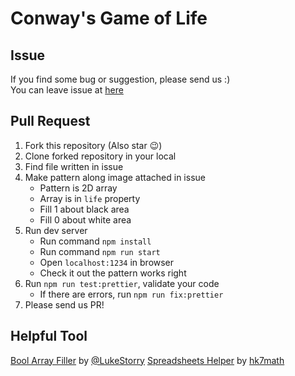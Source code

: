 # Conway's Game of Life

## Issue

If you find some bug or suggestion, please send us :)  
You can leave issue at [here](https://github.com/TroyTae/game-of-life/issues/new/choose)

## Pull Request

1. Fork this repository (Also star 😉)
2. Clone forked repository in your local
3. Find file written in issue
4. Make pattern along image attached in issue
   - Pattern is 2D array
   - Array is in `life` property
   - Fill 1 about black area
   - Fill 0 about white area
5. Run dev server
   - Run command `npm install`
   - Run command `npm run start`
   - Open `localhost:1234` in browser
   - Check it out the pattern works right
6. Run `npm run test:prettier`, validate your code
   - If there are errors, run `npm run fix:prettier`
7. Please send us PR!

## Helpful Tool	

[Bool Array Filler](https://lukestorry.github.io/bool-array-filler/) by [@LukeStorry](https://github.com/LukeStorry)
[Spreadsheets Helper](https://docs.google.com/spreadsheets/d/1bL5SX9RK-wT38WmTY3Vas1dGmXgFzgjleulGwkJFgIw/edit#gid=0) by [hk7math](https://github.com/hk7math)
